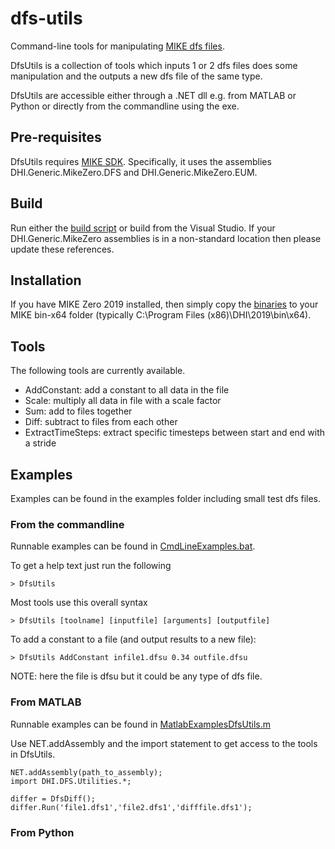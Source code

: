 # dfs-utils
Command-line tools for manipulating [MIKE dfs files](http://docs.mikepoweredbydhi.com/core_libraries/dfs/dfs-file-formats/). 

DfsUtils is a collection of tools which inputs 1 or 2 dfs files does some 
manipulation and the outputs a new dfs file of the same type. 

DfsUtils are accessible either through a .NET dll e.g. from MATLAB or Python 
or directly from the commandline using the exe. 


## Pre-requisites 
DfsUtils requires [MIKE SDK](https://www.mikepoweredbydhi.com/download/mike-2019/mike-sdk). 
Specifically, it uses the assemblies DHI.Generic.MikeZero.DFS and DHI.Generic.MikeZero.EUM. 


## Build
Run either the [build script](./build_DfsUtils.bat) or build from the Visual Studio. 
If your DHI.Generic.MikeZero assemblies is in a non-standard location then please update 
these references.


## Installation
If you have MIKE Zero 2019 installed, then simply copy the [binaries](./distribution/DfsUtils_MIKE2019.zip) to your MIKE bin-x64 folder 
(typically C:\Program Files (x86)\DHI\2019\bin\x64). 


## Tools

The following tools are currently available.

* AddConstant: add a constant to all data in the file
* Scale: multiply all data in file with a scale factor
* Sum: add to files together
* Diff: subtract to files from each other
* ExtractTimeSteps: extract specific timesteps between start and end with a stride


## Examples
Examples can be found in the examples folder including small test dfs files. 

### From the commandline
Runnable examples can be found in [CmdLineExamples.bat](./examples/CmdLineExamples.bat). 

To get a help text just run the following

    > DfsUtils

Most tools use this overall syntax

    > DfsUtils [toolname] [inputfile] [arguments] [outputfile] 

To add a constant to a file (and output results to a new file):

    > DfsUtils AddConstant infile1.dfsu 0.34 outfile.dfsu

NOTE: here the file is dfsu but it could be any type of dfs file. 



### From MATLAB
Runnable examples can be found in [MatlabExamplesDfsUtils.m](./examples/MatlabExamplesDfsUtils.m)

Use NET.addAssembly and the import statement to get access to the tools in DfsUtils.

	NET.addAssembly(path_to_assembly);
	import DHI.DFS.Utilities.*;
	
	differ = DfsDiff();
	differ.Run('file1.dfs1','file2.dfs1','difffile.dfs1');



### From Python

